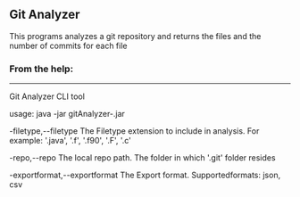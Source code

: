 ## Git Analyzer

This programs analyzes a git repository and returns the files and the number of commits for each file

### From the help:
----------------------------------------------------------------

Git Analyzer CLI tool

usage: java -jar gitAnalyzer-<version>.jar
 
 -filetype,--filetype <arg>           The Filetype extension to include in analysis. For example: '.java', '.f', '.f90', '.F', '.c'
 
 -repo,--repo <arg>                   The local repo path. The folder in which '.git' folder resides
 
 -exportformat,--exportformat <arg>   The Export format. Supportedformats: json, csv
 
 
